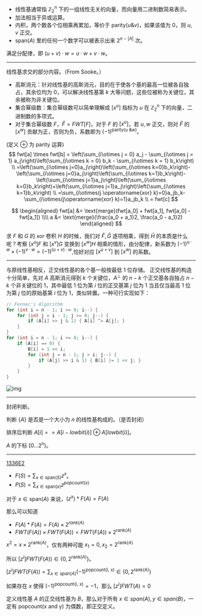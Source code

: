 - 线性基通常指 $\mathbb{Z}_{2}^{n}$ 下的一组线性无关的向量，而向量用二进制数简易表示。
- 加法相当于异或运算。
- 内积，两个数各个位相乘再累加，等价于 $\text{parity}(u\&v)$，如果该值为 0，则 $u,v$ 正交。
- $\text{span}(A)$ 里的任何一个数字可以被表示出来 $2^{n-|A|}$ 次。

满足分配律，即 $(u + v)·w = u·w+v·w$。

---

线性基求交的部分内容。（From Sooke。）

- 高斯消元：针对线性基的高斯消元，目的在于使各个基的最高一位被各自独占，其余位均为 0，可以解决线性基第 $k$ 大等问题，这些位被称为关键位，其余被称为非关键位。
- 集合幂级数：集合幂级数可以简单理解成 $[x^u]$ 指标为 $u$ 在 $\mathbb{Z}_{2}^{n}$ 下的向量，二进制数的多项式。
- 对于集合幂级数 $F$，$\hat F = FWT[F]$，对于 $F$ 的 $[x^u]$，若 $u, w$ 正交，则对 $\hat F$ 的 $[x^w]$ 贡献为正，否则为负，系数即为 $(-1)^{\text{parity(u \& w)}}$​。

(定义 $\oplus$ 为 $\text{parity}$ 运算)
$$
fwt[a] \times fwt[b] = \left(\sum_{i\otimes j = 0} a_j - \sum_{i\otimes j = 1} a_j\right)\left(\sum_{i\otimes k = 0} b_k - \sum_{i\otimes k = 1} b_k\right) \\
=\left(\sum_{i\otimes j=0}a_j\right)\left(\sum_{i\otimes k=0}b_k\right)-\left(\sum_{i\otimes j=0}a_j\right)\left(\sum_{i\otimes k=1}b_k\right)-\left(\sum_{i\otimes j=1}a_j\right)\left(\sum_{i\otimes k=0}b_k\right)+\left(\sum_{i\otimes j=1}a_j\right)\left(\sum_{i\otimes k=1}b_k\right) \\
=\sum_{i\otimes(j \operatorname{xor} k)=0}a_jb_k-\sum_{i\otimes(j\operatorname{xor} k)=1}a_jb_k \\
= fwt[c]
$$

$$
\begin{aligned}
fwt[a] &= \text{merge}(fwt[a_0] + fwt[a_1], fwt[a_0] - fwt[a_1]) \\\\
a &= \text{merge}(\frac{a_0 + a_1}2, \frac{a_0 - a_1}2)
\end{aligned}
$$

求 $F$ 和 $G$ 的 xor 卷积 $H$ 的时候，我们对 $\hat F, \hat G$ 逐项相乘，得到 $\hat H$ 的本质是什么呢？考察 $[x^u] F$ 和 $[x^v]G$ 变换到 $[x^w]H$ 相乘的情形，由分配律，新系数为 $(-1)^{u·w} \times (-1)^{v·w} = (-1)^{(u+v)·w}$,恰好对应 $[x^{u+v}]$ 到 $[x^w]$ 的系数。

---

与原线性基相反，正交线性基的各个基一般按最低 $1$ 位存储。
正交线性基的构造十分简单，先对 $A$ 高斯消元得到 $k$ 个关键位，$A^{\perp}$ 的 $n-k$ 个正交基各自独占 $n-k$ 个非关键位的 $1$，其中最低 $1$ 位为第 $i$ 位的正交基第 $j$ 位为 $1$ 当且仅当最高 $1$ 位为第 $j$ 位的原始基第 $i$ 位为 $1$，类似转置。一种可行实现如下：

```cpp
// Fennec's Algorithm
for (int i = n - 1; i >= 0; i--) {
    for (int j = i - 1; j >= 0; j--) {
        if (A[i] >> j & 1) { A[i] ^= A[j]; }
    }
}
for (int i = n - 1; i >= 0; i--) {
    if (A[i] == 0) {
        B[i] = 1 << i;
        for (int j = n - 1; j > i; j--) {
            if (A[j] >> i & 1) { B[i] |= 1 << j; }
        }
    }
}
```



![img](线性基相关.assets/wKc3le9s8vBzQYr.png)



---

封闭判断。

判断 $\{A\}$ 是否是一个大小为 $n$ 的线性基构成的。（是否封闭）

排序后判断 $A[i] == A[i - lowbit(i)]\oplus A[lowbit(i)]$。

$A$ 的下标 $[0...2^{n})$。

---

[1336E2](https://codeforces.com/contest/1336/problem/E2)

- $F(S) = \sum_{x \in \text{span}(S)} z^x$。
- $P(S) = \sum_{x \in \text{span}(x)}z^{popcount(x)}$

对于 $x \in \text{span}(A)$ 来说，$(z^x) * F(A) = F(A)$

那么可以知道 

- $F(A) * F(A) = F(A) \times 2^{rank(A)}$
- $FWT(F(A)) \times FWT(F(A)) = FWT(F(A)) \times 2^{\text{rank}(A)}$

$x^2 = x\times 2^{\text{rank}(A)}$，仅有两种可能 $x_1 = 0, x_2 = 2^{\text{rank}(A)}$

所以 $[z^i]FWT(F(A)) \in \{0, 2^{\text{rank}(A)}\}$。

$[z^i] FWT(F(A)) = \sum_{x \in span(A)}(-1)^{\text{popcount(i, x)}} \in \{0, 2^{\text{rank(A)}}\}$

如果存在 $x$ 使得 $(-1)^{\text{popcount(i, x)}} = -1$，那么 $[z^i]FWT(A) = 0$

定义线性基 $A$ 的正交线性基为 $B$，那么对于所有 $x\in span(A), y \in span(B)$，一定有 $\text{popcount(x and y)}$ 为偶数，即正交定义。



